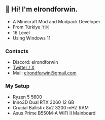 ## 👋  Hi! I'm elrondforwin.

* A Minecraft Mod and Modpack Developer
* From Türkiye 🇹🇷 
* 16 Level
* Using Windows 11

### Contacts
* Discord: elrondforwin
* [Twitter / X](https://x.com/ElroNdForWin)
* Mail: elrondforwin@gmail.com

### My Setup
* Ryzen 5 5600
* Inno3D Dual RTX 3060 12 GB
* Crucial Ballistix 8x2 3200 mHZ RAM
* Asus Prime B550M-A WiFi II Mainboard
